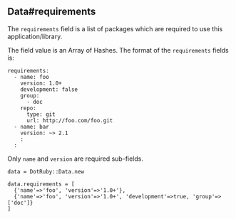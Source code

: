 ## Data#requirements

The `requirements` field is a list of packages which are required
to use this application/library.

The field value is an Array of Hashes. The format of the `requirements`
fields is:

    requirements:
      - name: foo
        version: 1.0+
        development: false
        group:
          - doc
        repo:
          type: git
          url: http://foo.com/foo.git
      - name: bar
        version: ~> 2.1
        :
      :

Only `name` and `version` are required sub-fields.

    data = DotRuby::Data.new

    data.requirements = [
      {'name'=>'foo', 'version'=>'1.0+'},
      {'name'=>'foo', 'version'=>'1.0+', 'development'=>true, 'group'=>['doc']}
    ]

